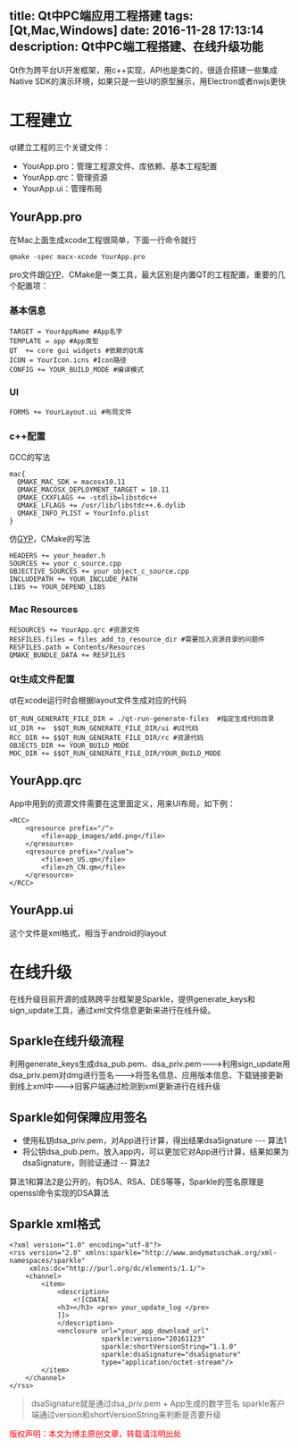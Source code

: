 title: Qt中PC端应用工程搭建
tags: [Qt,Mac,Windows]
date: 2016-11-28 17:13:14
description: Qt中PC端工程搭建、在线升级功能
---

Qt作为跨平台UI开发框架，用c++实现，API也是类C的，很适合搭建一些集成Native SDK的演示环境，如果只是一些UI的原型展示，用Electron或者nwjs更快

# 工程建立

qt建立工程的三个关键文件：
- YourApp.pro：管理工程源文件、库依赖、基本工程配置
- YourApp.qrc：管理资源
- YourApp.ui：管理布局

## YourApp.pro
在Mac上面生成xcode工程很简单，下面一行命令就行
```
qmake -spec macx-xcode YourApp.pro
```
pro文件跟[GYP](http://peter517.github.io/2015/10/21/GYP%E5%8F%AF%E4%BB%A5%E5%81%9A%E4%BB%80%E4%B9%88/)、CMake是一类工具，最大区别是内置QT的工程配置，重要的几个配置项：

### 基本信息
```
TARGET = YourAppName #App名字
TEMPLATE = app #App类型
QT  += core gui widgets #依赖的Qt库
ICON = YourIcon.icns #Icon路径
CONFIG += YOUR_BUILD_MODE #编译模式
```
### UI
```
FORMS += YourLayout.ui #布局文件
```

### c++配置

GCC的写法
```
mac{
  QMAKE_MAC_SDK = macosx10.11
  QMAKE_MACOSX_DEPLOYMENT_TARGET = 10.11
  QMAKE_CXXFLAGS += -stdlib=libstdc++
  QMAKE_LFLAGS += /usr/lib/libstdc++.6.dylib
  QMAKE_INFO_PLIST = YourInfo.plist
}
```
仿[GYP](http://peter517.github.io/2015/10/21/GYP%E5%8F%AF%E4%BB%A5%E5%81%9A%E4%BB%80%E4%B9%88/)，CMake的写法
```
HEADERS += your_header.h
SOURCES += your_c_source.cpp
OBJECTIVE_SOURCES += your_object_c_source.cpp
INCLUDEPATH += YOUR_INCLUDE_PATH
LIBS += YOUR_DEPEND_LIBS
```

### Mac Resources
```
RESOURCES += YourApp.qrc #资源文件
RESFILES.files = files_add_to_resource_dir #需要加入资源目录的问题件
RESFILES.path = Contents/Resources
QMAKE_BUNDLE_DATA += RESFILES
```

### Qt生成文件配置
qt在xcode运行时会根据layout文件生成对应的代码

```
QT_RUN_GENERATE_FILE_DIR = ./qt-run-generate-files  #指定生成代码目录
UI_DIR +=  $$QT_RUN_GENERATE_FILE_DIR/ui #UI代码
RCC_DIR += $$QT_RUN_GENERATE_FILE_DIR/rc #资源代码
OBJECTS_DIR += YOUR_BUILD_MODE
MOC_DIR += $$QT_RUN_GENERATE_FILE_DIR/YOUR_BUILD_MODE
```

## YourApp.qrc
App中用到的资源文件需要在这里面定义，用来UI布局，如下例：
```
<RCC>
    <qresource prefix="/">
        <file>app_images/add.png</file>
    </qresource>
    <qresource prefix="/value">
        <file>en_US.qm</file>
        <file>zh_CN.qm</file>
    </qresource>
</RCC>
```
## YourApp.ui
这个文件是xml格式，相当于android的layout

# 在线升级
在线升级目前开源的成熟跨平台框架是Sparkle，提供generate_keys和sign_update工具，通过xml文件信息更新来进行在线升级。

## Sparkle在线升级流程
利用generate_keys生成dsa_pub.pem、dsa_priv.pem--->利用sign_update用dsa_priv.pem对dmg进行签名--->将签名信息、应用版本信息、下载链接更新到线上xml中--->旧客户端通过检测到xml更新进行在线升级

## Sparkle如何保障应用签名
- 使用私钥dsa_priv.pem，对App进行计算，得出结果dsaSignature --- 算法1
- 将公钥dsa_pub.pem，放入app内，可以更加它对App进行计算，结果如果为dsaSignature，则验证通过 -- 算法2

算法1和算法2是公开的，有DSA、RSA、DES等等，Sparkle的签名原理是openssl命令实现的DSA算法

## Sparkle xml格式

```
<?xml version="1.0" encoding="utf-8"?>
<rss version="2.0" xmlns:sparkle="http://www.andymatuschak.org/xml-namespaces/sparkle"
     xmlns:dc="http://purl.org/dc/elements/1.1/">
	<channel>
		<item>
			<description>
				<![CDATA[
            <h3></h3> <pre> your_update_log </pre>
            ]]>
			</description>
			<enclosure url="your_app_download_url"
			           sparkle:version="20161123"
			           sparkle:shortVersionString="1.1.0"
			           sparkle:dsaSignature="dsaSignature"
			           type="application/octet-stream"/>
		</item>
	</channel>
</rss>
```

> dsaSignature就是通过dsa_priv.pem + App生成的数字签名
> sparkle客户端通过version和shortVersionString来判断是否要升级


<font color="#FF0000">版权声明：本文为博主原创文章，转载请注明出处</font>
